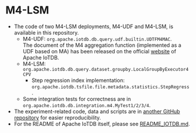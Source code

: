 <!--

    Licensed to the Apache Software Foundation (ASF) under one
    or more contributor license agreements.  See the NOTICE file
    distributed with this work for additional information
    regarding copyright ownership.  The ASF licenses this file
    to you under the Apache License, Version 2.0 (the
    "License"); you may not use this file except in compliance
    with the License.  You may obtain a copy of the License at
    
        http://www.apache.org/licenses/LICENSE-2.0
    
    Unless required by applicable law or agreed to in writing,
    software distributed under the License is distributed on an
    "AS IS" BAstepSIS, WITHOUT WARRANTIES OR CONDITIONS OF ANY
    KIND, either express or implied.  See the License for the
    specific language governing permissions and limitations
    under the License.

-->

# M4-LSM 
- The code of two M4-LSM deployments, M4-UDF and M4-LSM, is available in this repository.
    - M4-UDF: `org.apache.iotdb.db.query.udf.builtin.UDTFM4MAC`.  
    The document of the M4 aggregation function (implemented as a UDF based on MA) has been released on the official [website](https://iotdb.apache.org/UserGuide/Master/UDF-Library/M4.html#m4-2) of Apache IoTDB.
    - M4-LSM: `org.apache.iotdb.db.query.dataset.groupby.LocalGroupByExecutor4CPV`
        - Step regression index implementation: `org.apache.iotdb.tsfile.file.metadata.statistics.StepRegress`.
    - Some integration tests for correctness are in `org.apache.iotdb.db.integration.m4.MyTest1/2/3/4`.
- The experiment-related code, data and scripts are in [another GitHub repository](https://github.com/LeiRui/M4-visualization-exp.git) for easier reproducibility.
- For the README of Apache IoTDB itself, please see [README_IOTDB.md](README_IOTDB.md).
